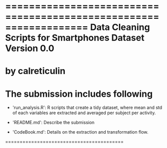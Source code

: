 ==================================================================
Data Cleaning Scripts for Smartphones Dataset
Version 0.0
==================================================================
by calreticulin
==================================================================

The submission includes following
=========================================

- 'run_analysis.R': R scripts that create a tidy dataset, where mean and std of each variables are extracted and averaged per subject per activity. 

- 'README.md': Describe the submission

- 'CodeBook.md': Details on the extraction and transformation flow. 

=========================================
